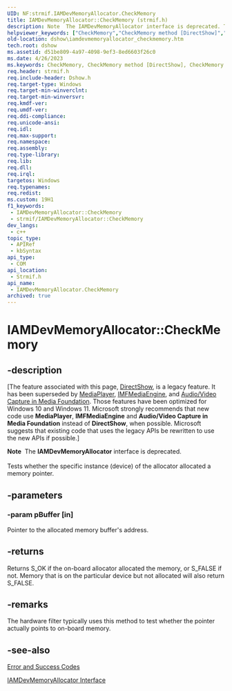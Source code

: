 ```yaml
---
UID: NF:strmif.IAMDevMemoryAllocator.CheckMemory
title: IAMDevMemoryAllocator::CheckMemory (strmif.h)
description: Note  The IAMDevMemoryAllocator interface is deprecated. Tests whether the specific instance (device) of the allocator allocated a memory pointer.
helpviewer_keywords: ["CheckMemory","CheckMemory method [DirectShow]","CheckMemory method [DirectShow]","IAMDevMemoryAllocator interface","IAMDevMemoryAllocator interface [DirectShow]","CheckMemory method","IAMDevMemoryAllocator.CheckMemory","IAMDevMemoryAllocator::CheckMemory","IAMDevMemoryAllocatorCheckMemory","dshow.iamdevmemoryallocator_checkmemory","strmif/IAMDevMemoryAllocator::CheckMemory"]
old-location: dshow\iamdevmemoryallocator_checkmemory.htm
tech.root: dshow
ms.assetid: d51be809-4a97-4098-9ef3-8ed6603f26c0
ms.date: 4/26/2023
ms.keywords: CheckMemory, CheckMemory method [DirectShow], CheckMemory method [DirectShow],IAMDevMemoryAllocator interface, IAMDevMemoryAllocator interface [DirectShow],CheckMemory method, IAMDevMemoryAllocator.CheckMemory, IAMDevMemoryAllocator::CheckMemory, IAMDevMemoryAllocatorCheckMemory, dshow.iamdevmemoryallocator_checkmemory, strmif/IAMDevMemoryAllocator::CheckMemory
req.header: strmif.h
req.include-header: Dshow.h
req.target-type: Windows
req.target-min-winverclnt: 
req.target-min-winversvr: 
req.kmdf-ver: 
req.umdf-ver: 
req.ddi-compliance: 
req.unicode-ansi: 
req.idl: 
req.max-support: 
req.namespace: 
req.assembly: 
req.type-library: 
req.lib: 
req.dll: 
req.irql: 
targetos: Windows
req.typenames: 
req.redist: 
ms.custom: 19H1
f1_keywords:
 - IAMDevMemoryAllocator::CheckMemory
 - strmif/IAMDevMemoryAllocator::CheckMemory
dev_langs:
 - c++
topic_type:
 - APIRef
 - kbSyntax
api_type:
 - COM
api_location:
 - Strmif.h
api_name:
 - IAMDevMemoryAllocator.CheckMemory
archived: true
---
```


# IAMDevMemoryAllocator::CheckMemory


## -description

\[The feature associated with this page, [DirectShow](/windows/win32/directshow/directshow), is a legacy feature. It has been superseded by [MediaPlayer](/uwp/api/Windows.Media.Playback.MediaPlayer), [IMFMediaEngine](/windows/win32/api/mfmediaengine/nn-mfmediaengine-imfmediaengine), and [Audio/Video Capture in Media Foundation](/windows/win32/medfound/audio-video-capture-in-media-foundation). Those features have been optimized for Windows 10 and Windows 11. Microsoft strongly recommends that new code use **MediaPlayer**, **IMFMediaEngine** and **Audio/Video Capture in Media Foundation** instead of **DirectShow**, when possible. Microsoft suggests that existing code that uses the legacy APIs be rewritten to use the new APIs if possible.\]

<div class="alert"><b>Note</b>  The <b>IAMDevMemoryAllocator</b> interface is deprecated.</div>
<div> </div>
Tests whether the specific instance (device) of the allocator allocated a memory pointer.

## -parameters

### -param pBuffer [in]

Pointer to the allocated memory buffer's address.

## -returns

Returns S_OK if the on-board allocator allocated the memory, or S_FALSE if not. Memory that is on the particular device but not allocated will also return S_FALSE.

## -remarks

The hardware filter typically uses this method to test whether the pointer actually points to on-board memory.

## -see-also

<a href="/windows/desktop/DirectShow/error-and-success-codes">Error and Success Codes</a>



<a href="/windows/desktop/api/strmif/nn-strmif-iamdevmemoryallocator">IAMDevMemoryAllocator Interface</a>